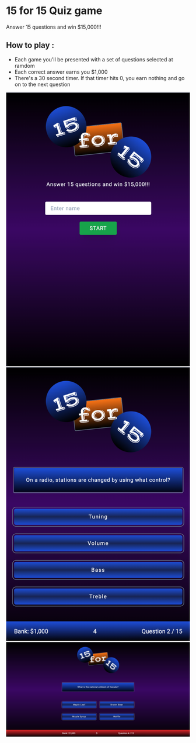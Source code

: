 # **15 for 15 Quiz game**

Answer 15 questions and win $15,000!!!

## How to play :

- Each game you'll be presented with a set of questions selected at ramdom
- Each correct answer earns you $1,000
- There's a 30 second timer. If that timer hits 0, you earn nothing and go on to the next question

![](./screenshot-1.png)
![](./screenshot-2.png)
![](./screenshot-3.png)
